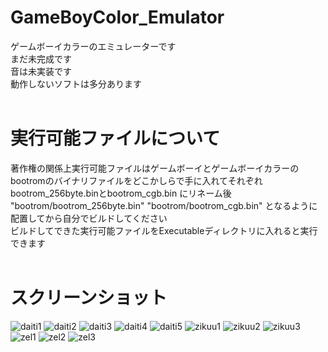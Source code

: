 # GameBoyColor_Emulator
ゲームボーイカラーのエミュレーターです  
まだ未完成です  
音は未実装です  
動作しないソフトは多分あります  
<br>
# 実行可能ファイルについて
著作権の関係上実行可能ファイルはゲームボーイとゲームボーイカラーのbootromのバイナリファイルをどこかしらで手に入れてそれぞれbootrom_256byte.binとbootrom_cgb.bin にリネーム後  
"bootrom/bootrom_256byte.bin" "bootrom/bootrom_cgb.bin" となるように配置してから自分でビルドしてください  
ビルドしてできた実行可能ファイルをExecutableディレクトリに入れると実行できます  
<br>
# スクリーンショット
![daiti1](https://user-images.githubusercontent.com/81889210/175818793-04951391-7941-4309-b2ef-a15798e1f8b9.png)
![daiti2](https://user-images.githubusercontent.com/81889210/175818797-7c47af59-2f1f-46c3-ad72-61049e04a10f.png)
![daiti3](https://user-images.githubusercontent.com/81889210/175818798-2e4c4bfc-47a9-46a4-a09d-badebe60d25b.png)
![daiti4](https://user-images.githubusercontent.com/81889210/175818799-5d2e4023-3431-44f0-9a35-32d5c38d2cfe.png)
![daiti5](https://user-images.githubusercontent.com/81889210/175818800-75cb660e-7a17-40dd-b86e-305e80ab40ab.png)
![zikuu1](https://user-images.githubusercontent.com/81889210/175818804-571b35e3-0d0e-41a6-8c75-b620d508acc1.png)
![zikuu2](https://user-images.githubusercontent.com/81889210/175818807-eaf9d78c-a925-4d6f-82b8-87542111c1ec.png)
![zikuu3](https://user-images.githubusercontent.com/81889210/175818809-28f470b1-94dc-480a-8fdc-e4c8baf636c4.png)
![zel1](https://user-images.githubusercontent.com/81889210/175523201-933f284a-2f1a-48de-893f-22a130218dbc.png)
![zel2](https://user-images.githubusercontent.com/81889210/175523217-a6510570-8686-4714-8ec7-dc521e7af940.png)
![zel3](https://user-images.githubusercontent.com/81889210/175523219-388bb49b-e198-46f3-bfff-1d217d6ad766.png)
